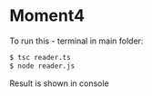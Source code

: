 # Moment4
To run this - terminal in main folder:

```sh
$ tsc reader.ts
$ node reader.js
```
Result is shown in console
